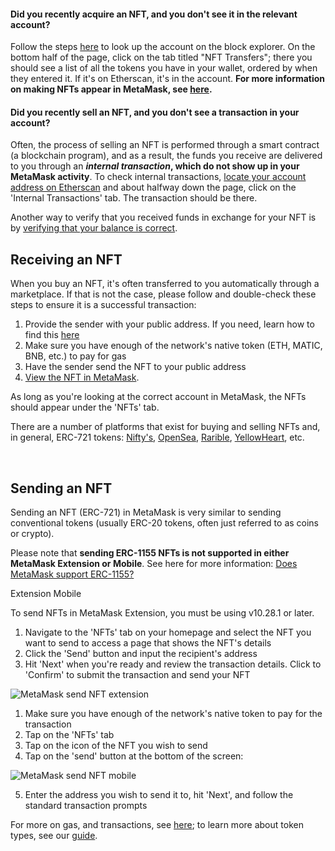 #### Did you recently acquire an NFT, and you don't see it in the relevant account?


Follow the steps [here](https://support.metamask.io/hc/en-us/articles/360057536611) to look up the account on the block explorer. On the bottom half of the page, click on the tab titled "NFT Transfers"; there you should see a list of all the tokens you have in your wallet, ordered by when they entered it. If it's on Etherscan, it's in the account. **For more information on making NFTs appear in MetaMask, see [here](https://support.metamask.io/hc/en-us/articles/360058238591).**


#### Did you recently sell an NFT, and you don't see a transaction in your account?


Often, the process of selling an NFT is performed through a smart contract (a blockchain program), and as a result, the funds you receive are delivered to you through an ***internal transaction*, which do not show up in your MetaMask activity**. To check internal transactions, [locate your account address on Etherscan](https://support.metamask.io/hc/en-us/articles/360057536611) and about halfway down the page, click on the 'Internal Transactions' tab. The transaction should be there.


Another way to verify that you received funds in exchange for your NFT is by [verifying that your balance is correct](https://support.metamask.io/hc/en-us/articles/4407623354139).



Receiving an NFT
-----------------


When you buy an NFT, it's often transferred to you automatically through a marketplace. If that is not the case, please follow and double-check these steps to ensure it is a successful transaction: 


1. Provide the sender with your public address. If you need, learn how to find this [here](https://support.metamask.io/hc/en-us/articles/360015289512)
2. Make sure you have enough of the network's native token (ETH, MATIC, BNB, etc.) to pay for gas
3. Have the sender send the NFT to your public address
4. [View the NFT in MetaMask](https://support.metamask.io/hc/en-us/articles/360058238591).


As long as you're looking at the correct account in MetaMask, the NFTs should appear under the 'NFTs' tab.


There are a number of platforms that exist for buying and selling NFTs and, in general, ERC-721 tokens: [Nifty's](https://niftys.com/), [OpenSea](https://opensea.io/), [Rarible](https://rarible.com/), [YellowHeart](https://yh.io/), etc. 


 


Sending an NFT
--------------


Sending an NFT (ERC-721) in MetaMask is very similar to sending conventional tokens (usually ERC-20 tokens, often just referred to as coins or crypto). 


Please note that **sending ERC-1155 NFTs is not supported in either MetaMask Extension or Mobile**. See here for more information: [Does MetaMask support ERC-1155?](https://support.metamask.io/hc/en-us/articles/360058488651)




Extension Mobile


To send NFTs in MetaMask Extension, you must be using v10.28.1 or later.


1. Navigate to the 'NFTs' tab on your homepage and select the NFT you want to send to access a page that shows the NFT's details
2. Click the 'Send' button and input the recipient's address
3. Hit 'Next' when you're ready and review the transaction details. Click to 'Confirm' to submit the transaction and send your NFT


![MetaMask send NFT extension](https://support.metamask.io/hc/article_attachments/17304097068571)




1. Make sure you have enough of the network's native token to pay for the transaction
2. Tap on the 'NFTs' tab
3. Tap on the icon of the NFT you wish to send
4. Tap on the 'send' button at the bottom of the screen:


![MetaMask send NFT mobile](https://support.metamask.io/hc/article_attachments/17304097069083)


5. Enter the address you wish to send it to, hit 'Next', and follow the standard transaction prompts


For more on gas, and transactions, see [here](https://support.metamask.io/hc/en-us/articles/4404600179227-User-Guide-Gas); to learn more about token types, see our [guide](https://support.metamask.io/hc/en-us/articles/4405497827355-User-guide-Tokens).



